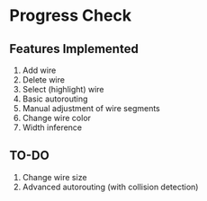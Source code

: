 # Progress Check

## Features Implemented

1. Add wire
2. Delete wire
3. Select (highlight) wire
4. Basic autorouting
5. Manual adjustment of wire segments
6. Change wire color
7. Width inference

## TO-DO

1. Change wire size
2. Advanced autorouting (with collision detection)
